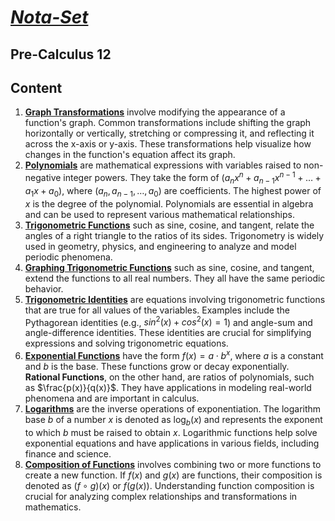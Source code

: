 # [***Nota-Set***](index.md)
## <i class="fa-solid fa-circle-xmark"></i> Pre-Calculus 12
## Content

1. [**Graph Transformations**](pc12/trans.html) involve modifying the appearance of a function's graph. Common transformations include shifting the graph horizontally or vertically, stretching or compressing it, and reflecting it across the x-axis or y-axis. These transformations help visualize how changes in the function's equation affect its graph.
2. [**Polynomials**](pc12/poly.html) are mathematical expressions with variables raised to non-negative integer powers. They take the form of $(a_nx^n + a_{n-1}x^{n-1} + \ldots + a_1x + a_0)$, where $(a_n, a_{n-1}, \ldots, a_0)$ are coefficients. The highest power of $x$ is the degree of the polynomial. Polynomials are essential in algebra and can be used to represent various mathematical relationships.
3. [**Trigonometric Functions**](pc12/trigf.html) such as sine, cosine, and tangent, relate the angles of a right triangle to the ratios of its sides. Trigonometry is widely used in geometry, physics, and engineering to analyze and model periodic phenomena. 
4. [**Graphing Trigonometric Functions**](pc12/graph.html) such as sine, cosine, and tangent, extend the functions to all real numbers. They all have the same periodic behavior. 
5. [**Trigonometric Identities**](pc12/trigi.html) are equations involving trigonometric functions that are true for all values of the variables. Examples include the Pythagorean identities (e.g., $sin^2(x) + cos^2(x) = 1$) and angle-sum and angle-difference identities. These identities are crucial for simplifying expressions and solving trigonometric equations.
6. [**Exponential Functions**](pc12/exp.md) have the form $f(x) = a \cdot b^x$, where $a$ is a constant and $b$ is the base. These functions grow or decay exponentially. **Rational Functions**, on the other hand, are ratios of polynomials, such as $\frac{p(x)}{q(x)}$. They have applications in modeling real-world phenomena and are important in calculus.
7. [**Logarithms**](pc12/log.md) are the inverse operations of exponentiation. The logarithm base $b$ of a number $x$ is denoted as $\log_b(x)$ and represents the exponent to which $b$ must be raised to obtain $x$. Logarithmic functions help solve exponential equations and have applications in various fields, including finance and science.
8. [**Composition of Functions**](pc12/comp.md) involves combining two or more functions to create a new function. If $f(x)$ and $g(x)$ are functions, their composition is denoted as $(f \circ g)(x)$ or $f(g(x))$. Understanding function composition is crucial for analyzing complex relationships and transformations in mathematics.

<link rel="stylesheet" href="https://cdnjs.cloudflare.com/ajax/libs/font-awesome/6.3.0/css/all.min.css">
